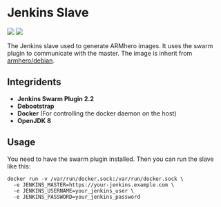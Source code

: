 # Jenkins Slave

[![](https://images.microbadger.com/badges/image/armhero/jenkins-slave.svg)](https://microbadger.com/images/armhero/jenkins-slave "Get your own image badge on microbadger.com") [![](https://images.microbadger.com/badges/version/armhero/jenkins-slave.svg)](https://microbadger.com/images/armhero/jenkins-slave "Get your own version badge on microbadger.com")

The Jenkins slave used to generate ARMhero images. It uses the swarm plugin to communicate with the master. The image is inherit from [armhero/debian](https://github.com/armhero/debian).

## Integridents

* **Jenkins Swarm Plugin 2.2**
* **Debootstrap**
* **Docker** (For controlling the docker daemon on the host)
* **OpenJDK 8**

## Usage

You need to have the swarm plugin installed. Then you can run the slave like this:
```
docker run -v /var/run/docker.sock:/var/run/docker.sock \
  -e JENKINS_MASTER=https://your-jenkins.example.com \
  -e JENKINS_USERNAME=your_jenkins_user \
  -e JENKINS_PASSWORD=your_jenkins_password
```

